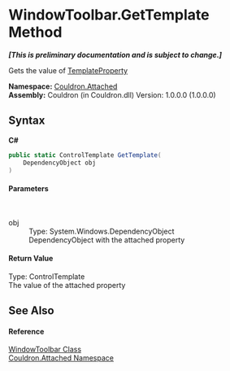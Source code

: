# WindowToolbar.GetTemplate Method 
 _**\[This is preliminary documentation and is subject to change.\]**_

Gets the value of <a href="F_Couldron_Attached_WindowToolbar_TemplateProperty">TemplateProperty</a>

**Namespace:**&nbsp;<a href="N_Couldron_Attached">Couldron.Attached</a><br />**Assembly:**&nbsp;Couldron (in Couldron.dll) Version: 1.0.0.0 (1.0.0.0)

## Syntax

**C#**<br />
``` C#
public static ControlTemplate GetTemplate(
	DependencyObject obj
)
```


#### Parameters
&nbsp;<dl><dt>obj</dt><dd>Type: System.Windows.DependencyObject<br />DependencyObject with the attached property</dd></dl>

#### Return Value
Type: ControlTemplate<br />The value of the attached property

## See Also


#### Reference
<a href="T_Couldron_Attached_WindowToolbar">WindowToolbar Class</a><br /><a href="N_Couldron_Attached">Couldron.Attached Namespace</a><br />